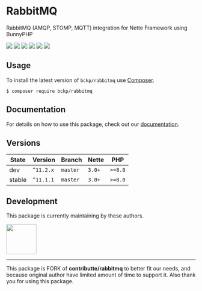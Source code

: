 # RabbitMQ
 RabbitMQ (AMQP, STOMP, MQTT) integration for Nette Framework using BunnyPHP

<p>
  <a href="https://github.com/bckp/rabbitmq/actions"><img src="https://badgen.net/github/checks/bckp/rabbitmq/master"></a>
  <a href="https://coveralls.io/r/bckp/rabbitmq"><img src="https://badgen.net/coveralls/c/github/bckp/rabbitmq"></a>
  <a href="https://packagist.org/packages/bckp/rabbitmq"><img src="https://badgen.net/packagist/dm/bckp/rabbitmq"></a>
  <a href="https://packagist.org/packages/bckp/rabbitmq"><img src="https://badgen.net/packagist/v/bckp/rabbitmq"></a>
  <a href="https://packagist.org/packages/bckp/rabbitmq"><img src="https://badgen.net/packagist/php/bckp/rabbitmq"></a>
  <a href="https://github.com/bckp/rabbitmq"><img src="https://badgen.net/github/license/bckp/rabbitmq"></a>
</p>

## Usage

To install the latest version of `bckp/rabbitmq` use [Composer](https://getcomposer.org).

```
$ composer require bckp/rabbitmq
```

## Documentation

For details on how to use this package, check out our [documentation](.docs).

## Versions

| State  | Version   | Branch   | Nette    | PHP     |
|--------|-----------|----------|----------|---------|
| dev    | `^11.2.x` | `master` | `3.0+`   | `>=8.0` |
| stable | `^11.1.1` | `master` | `3.0+`   | `>=8.0` |

## Development

This package is currently maintaining by these authors.

<a href="https://github.com/bckp"><img width="80" height="80" src="https://avatars.githubusercontent.com/u/179652?v=4&s=80"></a>

-----

This package is FORK of **contributte/rabbitmq** to better fit our needs, and because original author have limited amount of time to support it.
Also thank you for using this package.
